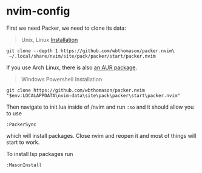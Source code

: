 # nvim-config

First we need Packer, we need to clone its data:


> Unix, Linux [Installation](https://github.com/wbthomason/packer.nvim)

```shell
git clone --depth 1 https://github.com/wbthomason/packer.nvim\
 ~/.local/share/nvim/site/pack/packer/start/packer.nvim
```

If you use Arch Linux, there is also [an AUR
package](https://aur.archlinux.org/packages/nvim-packer-git/).

> Windows Powershell Installation

```shell
git clone https://github.com/wbthomason/packer.nvim "$env:LOCALAPPDATA\nvim-data\site\pack\packer\start\packer.nvim"
```

Then navigate to init.lua inside of /nvim and run `:so` and it should allow you to use 
```shell
:PackerSync
```
which will install packages. Close nvim and reopen it and most of things will start to work.

To install lsp packages run
```
:MasonInstall
```
